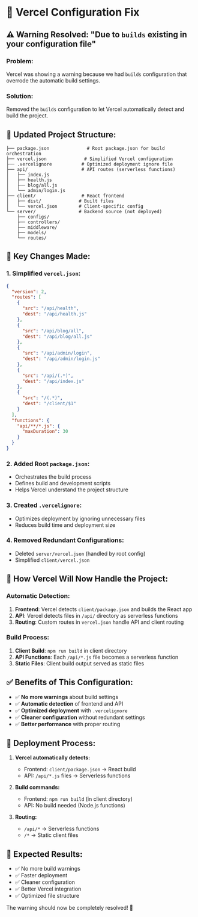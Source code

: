 # 🔧 Vercel Configuration Fix

## ⚠️ Warning Resolved: "Due to `builds` existing in your configuration file"

### **Problem:**
Vercel was showing a warning because we had `builds` configuration that overrode the automatic build settings.

### **Solution:**
Removed the `builds` configuration to let Vercel automatically detect and build the project.

## 📁 **Updated Project Structure:**

```
├── package.json              # Root package.json for build orchestration
├── vercel.json              # Simplified Vercel configuration
├── .vercelignore           # Optimized deployment ignore file
├── api/                    # API routes (serverless functions)
│   ├── index.js
│   ├── health.js
│   ├── blog/all.js
│   └── admin/login.js
├── client/                 # React frontend
│   ├── dist/              # Built files
│   └── vercel.json        # Client-specific config
└── server/                # Backend source (not deployed)
    ├── configs/
    ├── controllers/
    ├── middleware/
    ├── models/
    └── routes/
```

## 🔧 **Key Changes Made:**

### 1. **Simplified `vercel.json`:**
```json
{
  "version": 2,
  "routes": [
    {
      "src": "/api/health",
      "dest": "/api/health.js"
    },
    {
      "src": "/api/blog/all", 
      "dest": "/api/blog/all.js"
    },
    {
      "src": "/api/admin/login",
      "dest": "/api/admin/login.js"
    },
    {
      "src": "/api/(.*)",
      "dest": "/api/index.js"
    },
    {
      "src": "/(.*)",
      "dest": "/client/$1"
    }
  ],
  "functions": {
    "api/**/*.js": {
      "maxDuration": 30
    }
  }
}
```

### 2. **Added Root `package.json`:**
- Orchestrates the build process
- Defines build and development scripts
- Helps Vercel understand the project structure

### 3. **Created `.vercelignore`:**
- Optimizes deployment by ignoring unnecessary files
- Reduces build time and deployment size

### 4. **Removed Redundant Configurations:**
- Deleted `server/vercel.json` (handled by root config)
- Simplified `client/vercel.json`

## 🚀 **How Vercel Will Now Handle the Project:**

### **Automatic Detection:**
1. **Frontend**: Vercel detects `client/package.json` and builds the React app
2. **API**: Vercel detects files in `/api/` directory as serverless functions
3. **Routing**: Custom routes in `vercel.json` handle API and client routing

### **Build Process:**
1. **Client Build**: `npm run build` in client directory
2. **API Functions**: Each `/api/*.js` file becomes a serverless function
3. **Static Files**: Client build output served as static files

## ✅ **Benefits of This Configuration:**

- ✅ **No more warnings** about build settings
- ✅ **Automatic detection** of frontend and API
- ✅ **Optimized deployment** with `.vercelignore`
- ✅ **Cleaner configuration** without redundant settings
- ✅ **Better performance** with proper routing

## 🔄 **Deployment Process:**

1. **Vercel automatically detects:**
   - Frontend: `client/package.json` → React build
   - API: `/api/*.js` files → Serverless functions

2. **Build commands:**
   - Frontend: `npm run build` (in client directory)
   - API: No build needed (Node.js functions)

3. **Routing:**
   - `/api/*` → Serverless functions
   - `/*` → Static client files

## 🎯 **Expected Results:**

- ✅ No more build warnings
- ✅ Faster deployment
- ✅ Cleaner configuration
- ✅ Better Vercel integration
- ✅ Optimized file structure

The warning should now be completely resolved! 🎉
